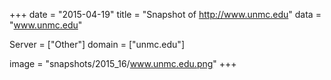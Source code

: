 
+++
date = "2015-04-19"
title = "Snapshot of http://www.unmc.edu"
data = "www.unmc.edu"

Server = ["Other"]
domain = ["unmc.edu"]

  image = "snapshots/2015_16/www.unmc.edu.png"
+++
#

